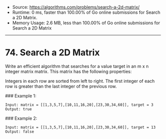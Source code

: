- Source: https://algorithms.com/problems/search-a-2d-matrix/
- Runtime: 0 ms, faster than 100.00% of Go online submissions for Search a 2D Matrix.
- Memory Usage: 2.6 MB, less than 100.00% of Go online submissions for Search a 2D Matrix
--- 
# 74. Search a 2D Matrix


Write an efficient algorithm that searches for a value target in an m x n integer matrix matrix. This matrix has the following properties:

Integers in each row are sorted from left to right. The first integer of each row is greater than the last integer of the previous row.
 

### Example 1:

```
Input: matrix = [[1,3,5,7],[10,11,16,20],[23,30,34,60]], target = 3
Output: true
```


### Example 2:

```
Input: matrix = [[1,3,5,7],[10,11,16,20],[23,30,34,60]], target = 13
Output: false
```
